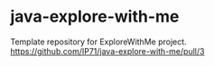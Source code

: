 # java-explore-with-me
Template repository for ExploreWithMe project.
https://github.com/IP71/java-explore-with-me/pull/3
